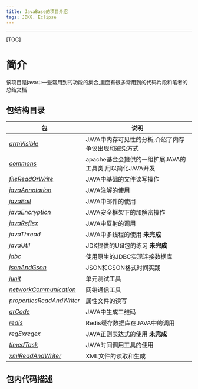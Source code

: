 ```yaml
---
title: JavaBase的项目介绍
tags: JDK8, Eclipse
---
```


---
[TOC]


# 简介

该项目是java中一些常用到的功能的集合,里面有很多常用到的代码片段和笔者的总结文档


## 包结构目录
| 包 | 说明|
|---------------------|-----------------------------------------------|
| *[armVisible][1]*   |               JAVA中内存可见性的分析,介绍了内存争议出现和避免方式|
| *[commons][2]*     |              apache基金会提供的一组扩展JAVA的工具类,用以简化JAVA开发 |
| *[fileReadOrWrite][3]*  |          JAVA中基础的文件读写操作   |
| *[javaAnnotation][4]*       |     JAVA注解的使用  |
| *[javaEail][5]*              |    JAVA中邮件的使用  |
| *[javaEncryption][6]*   |         JAVA安全框架下的加解密操作 |
| *[javaReflex][7]*          |      JAVA中反射的调用 |
| *javaThread*         |       JAVA中多线程的使用  **未完成**|
| *javaUtil*               |   JDK提供的Util包的练习   **未完成**|
| *[jdbc][8]*                    |  使用原生的JDBC实现连接数据库|
| *[jsonAndGson][9]*     |JSON和GSON格式时间实践|
| *[junit][10]*                    | 单元测试工具|
| *[networkCommunication][11]*    |  网络通信工具|
| *propertiesReadAndWriter* |  属性文件的读写|
| *[qrCode][12]*               |     JAVA中生成二维码|
| *[redis][13]*                   |  Redis缓存数据库在JAVA中的调用|
| *regExregex*        |        JAVA正则表达式的使用 **未完成**|
| *[timedTask][14]*          |       JAVA时间调用工具的使用|
| *[xmlReadAndWriter][15]* |         XML文件的读取和生成|


## 包内代码描述


  [1]: https://github.com/jionjion/JAVA_WorkSpace/tree/master/JavaBase/src/armVisible
  [2]: https://github.com/jionjion/JAVA_WorkSpace/tree/master/JavaBase/src/commons
  [3]: https://github.com/jionjion/JAVA_WorkSpace/tree/master/JavaBase/src/fileReadOrWrite
  [4]: https://github.com/jionjion/JAVA_WorkSpace/tree/master/JavaBase/src/javaAnnotation
  [5]: https://github.com/jionjion/JAVA_WorkSpace/tree/master/JavaBase/src/javaEail
  [6]: https://github.com/jionjion/JAVA_WorkSpace/tree/master/JavaBase/src/javaEncryption
  [7]: https://github.com/jionjion/JAVA_WorkSpace/tree/master/JavaBase/src/javaReflex
  [8]: https://github.com/jionjion/JAVA_WorkSpace/tree/master/JavaBase/src/jdbc/MysqlJDBC
  [9]: https://github.com/jionjion/JAVA_WorkSpace/tree/master/JavaBase/src/jsonAndGson
  [10]: https://github.com/jionjion/JAVA_WorkSpace/tree/master/JavaBase/src/junit
  [11]: https://github.com/jionjion/JAVA_WorkSpace/tree/master/JavaBase/src/networkCommunication
  [12]: https://github.com/jionjion/JAVA_WorkSpace/tree/master/JavaBase/src/qrCode
  [13]: https://github.com/jionjion/JAVA_WorkSpace/tree/master/JavaBase/src/redis
  [14]: https://github.com/jionjion/JAVA_WorkSpace/tree/master/JavaBase/src/timedTask
  [15]: https://github.com/jionjion/JAVA_WorkSpace/tree/master/JavaBase/src/xmlReadAndWriter